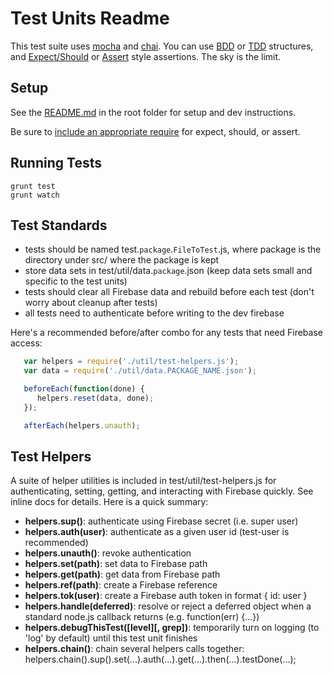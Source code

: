 
# Test Units Readme

This test suite uses [mocha](http://visionmedia.github.io/mocha/) and [chai](http://chaijs.com/). You can use [BDD](http://visionmedia.github.io/mocha/#interfaces) or [TDD](http://visionmedia.github.io/mocha/#interfaces)
structures, and [Expect/Should](http://chaijs.com/api/bdd/) or [Assert](http://chaijs.com/api/assert/) style assertions. The sky is the limit.

## Setup

See the [README.md](../README.md) in the root folder for setup and dev instructions.

Be sure to [include an appropriate require](http://chaijs.com/) for expect, should, or assert.

## Running Tests

    grunt test
    grunt watch

## Test Standards

 - tests should be named test.`package`.`FileToTest`.js, where package is the directory under src/ where the package is kept
 - store data sets in test/util/data.`package`.json (keep data sets small and specific to the test units)
 - tests should clear all Firebase data and rebuild before each test (don't worry about cleanup after tests)
 - all tests need to authenticate before writing to the dev firebase

Here's a recommended before/after combo for any tests that need Firebase access:

```javascript
   var helpers = require('./util/test-helpers.js');
   var data = require('./util/data.PACKAGE_NAME.json');

   beforeEach(function(done) {
      helpers.reset(data, done);
   });

   afterEach(helpers.unauth);
```

## Test Helpers

A suite of helper utilities is included in test/util/test-helpers.js for authenticating, setting, getting,
and interacting with Firebase quickly. See inline docs for details. Here is a quick summary:

   - **helpers.sup()**: authenticate using Firebase secret (i.e. super user)
   - **helpers.auth(user)**: authenticate as a given user id (test-user is recommended)
   - **helpers.unauth()**: revoke authentication
   - **helpers.set(path)**: set data to Firebase path
   - **helpers.get(path)**: get data from Firebase path
   - **helpers.ref(path)**: create a Firebase reference
   - **helpers.tok(user)**: create a Firebase auth token in format { id: user }
   - **helpers.handle(deferred)**: resolve or reject a deferred object when a standard node.js callback returns (e.g. function(err) {...})
   - **helpers.debugThisTest([level][, grep])**: temporarily turn on logging (to 'log' by default) until this test unit finishes
   - **helpers.chain()**: chain several helpers calls together: helpers.chain().sup().set(...).auth(...).get(...).then(...).testDone(...);